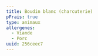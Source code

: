 ```yaml
---
title: Boudin blanc (charcuterie)
pFrais: true
type: animaux
allergenes:
  - Viande
  - Porc
uuid: 256ceec7
---
```


